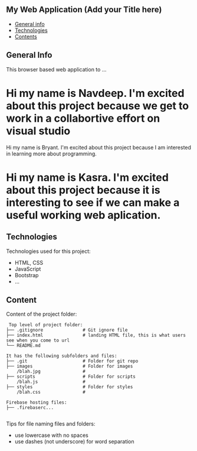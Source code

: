 ## My Web Application (Add your Title here)

* [General info](#general-info)
* [Technologies](#technologies)
* [Contents](#content)

## General Info
This browser based web application to ...
# Hi my name is Navdeep. I'm excited about this project because we get to work in a collabortive effort on visual studio
Hi my name is Bryant. I'm excited about this project because I am interested in learning more about programming.
# Hi my name is Kasra. I'm excited about this project because it is interesting to see if we can make a useful working web aplication. 
	
## Technologies
Technologies used for this project:
* HTML, CSS
* JavaScript
* Bootstrap 
* ...
	
## Content
Content of the project folder:

```
 Top level of project folder: 
├── .gitignore               # Git ignore file
├── index.html               # landing HTML file, this is what users see when you come to url
└── README.md

It has the following subfolders and files:
├── .git                     # Folder for git repo
├── images                   # Folder for images
    /blah.jpg                # 
├── scripts                  # Folder for scripts
    /blah.js                 # 
├── styles                   # Folder for styles
    /blah.css                # 

Firebase hosting files: 
├── .firebaserc...


```

Tips for file naming files and folders:
* use lowercase with no spaces
* use dashes (not underscore) for word separation

